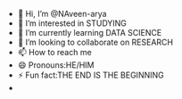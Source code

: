 - 👋 Hi, I’m @NAveen-arya
- 👀 I’m interested in STUDYING 
- 🌱 I’m currently learning DATA SCIENCE 
- 💞️ I’m looking to collaborate on RESEARCH 
- 📫 How to reach me 
- 😄 Pronouns:HE/HIM
- ⚡ Fun fact:THE END IS THE BEGINNING
- 

<!---
NAveen-arya/NAveen-arya is a ✨ special ✨ repository because its `README.md` (this file) appears on your GitHub profile.
You can click the Preview link to take a look at your changes.
--->
